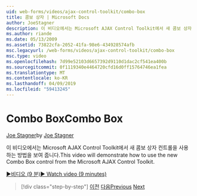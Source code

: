 ```yaml
---
uid: web-forms/videos/ajax-control-toolkit/combo-box
title: 콤보 상자 | Microsoft Docs
author: JoeStagner
description: 이 비디오에서는 Microsoft AJAX Control Toolkit에서 새 콤보 상자 컨트롤을 사용 하는 방법을 보여 줍니다.
ms.author: riande
ms.date: 05/13/2009
ms.assetid: 73822cfa-2052-41fa-98e6-434928574afb
msc.legacyurl: /web-forms/videos/ajax-control-toolkit/combo-box
msc.type: video
ms.openlocfilehash: 7d99e52103d6657392d9110d1dac2cf541ea400b
ms.sourcegitcommit: 0f1119340e4464720cfd16d0ff15764746ea1fea
ms.translationtype: MT
ms.contentlocale: ko-KR
ms.lasthandoff: 04/09/2019
ms.locfileid: "59413245"
---
```

# <a name="combo-box"></a><span data-ttu-id="901fd-103">Combo Box</span><span class="sxs-lookup"><span data-stu-id="901fd-103">Combo Box</span></span>

<span data-ttu-id="901fd-104">[Joe Stagner](https://github.com/JoeStagner)</span><span class="sxs-lookup"><span data-stu-id="901fd-104">by [Joe Stagner](https://github.com/JoeStagner)</span></span>

<span data-ttu-id="901fd-105">이 비디오에서는 Microsoft AJAX Control Toolkit에서 새 콤보 상자 컨트롤을 사용 하는 방법을 보여 줍니다.</span><span class="sxs-lookup"><span data-stu-id="901fd-105">This video will demonstrate how to use the new Combo Box control from the Microsoft AJAX Control Toolkit.</span></span>

[<span data-ttu-id="901fd-106">&#9654;비디오 (9 분)</span><span class="sxs-lookup"><span data-stu-id="901fd-106">&#9654; Watch video (9 minutes)</span></span>](https://channel9.msdn.com/Blogs/ASP-NET-Site-Videos/combo-box)

> [!div class="step-by-step"]
> <span data-ttu-id="901fd-107">[이전](color-picker.md)
> [다음](editor-control.md)</span><span class="sxs-lookup"><span data-stu-id="901fd-107">[Previous](color-picker.md)
[Next](editor-control.md)</span></span>
